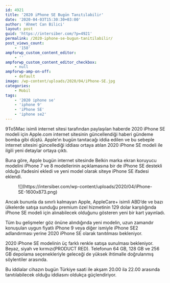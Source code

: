 ```yaml
---
id: 4921
title: '2020 iPhone SE Bugün Tanıtılabilir'
date: '2020-04-03T15:30:30+03:00'
author: 'Ahmet Can Bilici'
layout: post
guid: 'https://intersiber.com/?p=4921'
permalink: /2020-iphone-se-bugun-tanitilabilir/
post_views_count:
    - '158'
ampforwp_custom_content_editor:
    - ''
ampforwp_custom_content_editor_checkbox:
    - null
ampforwp-amp-on-off:
    - default
image: /wp-content/uploads/2020/04/iPhone-SE.jpg
categories:
    - Mobil
tags:
    - '2020 iphone se'
    - 'iphone 9'
    - 'iPhone SE'
    - 'iphone se2'
---
```


9To5Mac isimli internet sitesi tarafından paylaşılan haberde 2020 iPhone SE modeli için Apple.com internet sitesinin güncellendiği haberi gündeme bomba gibi düştü. Apple’ın bugün tanıtacağı iddia edilen ve bu sebeple internet sitesini güncellediği iddiası ortaya atılan 2020 iPhone SE modeli ile ilgili yeni detaylar ortaya çıktı.

Buna göre, Apple bugün internet sitesinde Belkin marka ekran koruyucu modelini iPhone 7 ve 8 modellerinin açıklamasına bir de iPhone SE destekli olduğu ifadesini ekledi ve yeni model olarak siteye iPhone SE ifadesi eklendi.

<figure class="wp-block-image size-large">![](https://intersiber.com/wp-content/uploads/2020/04/iPhone-SE-1600x873.png)</figure>Ancak bununla da sınırlı kalmayan Apple, AppleCare+ isimli ABD’de ve bazı ülkelerde satışa sunduğu premium özel hizmetinin 129 dolar karşılığında iPhone SE modeli için alınabilecek olduğunu gösteren yeni bir kart yayınladı.

Tüm bu gelişmeler göz önüne alındığında yeni modelin, uzun zamandır konuşulan uygun fiyatlı iPhone 9 veya diğer ismiyle iPhone SE2 adlandırması yerine 2020 iPhone SE olarak tanıtılması bekleniyor.

2020 iPhone SE modelinin üç farklı renkle satışa sunulması bekleniyor. Beyaz, siyah ve kırmızı(PRODUCT RED). Telefonun 64 GB, 128 GB ve 256 GB depolama seçenekleriyle geleceği de yüksek ihtimalle doğrulanmış söylentiler arasında.

Bu iddialar cihazın bugün Türkiye saati ile akşam 20.00 ila 22.00 arasında tanıtılabilecek olduğu iddiasını oldukça güçlendiriyor.